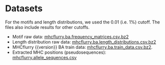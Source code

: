 # Datasets

For the motifs and length distributions, we used the 0.01 (i.e. 1%) cutoff. The
files also include results for other cutoffs.

* Motif raw data: [mhcflurry.ba.frequency_matrices.csv.bz2](mhcflurry.ba.frequency_matrices.csv.bz2)
* Length distribution raw data: [mhcflurry.ba.length_distributions.csv.bz2](mhcflurry.ba.length_distributions.csv.bz2)
* MHCflurry {{version}} BA train data: [mhcflurry.ba.train_data.csv.bz2](mhcflurry.ba.train_data.csv.bz2).
* Extracted MHC positions (pseudosequences): [mhcflurry.allele_sequences.csv](mhcflurry.allele_sequences.csv)